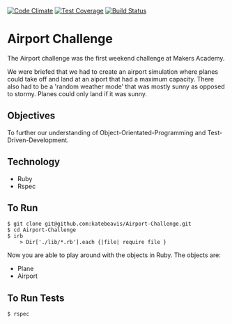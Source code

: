 [![Code Climate](https://codeclimate.com/github/katebeavis/Airport-Challenge/badges/gpa.svg)](https://codeclimate.com/github/katebeavis/Airport-Challenge) [![Test Coverage](https://codeclimate.com/github/katebeavis/Airport-Challenge/badges/coverage.svg)](https://codeclimate.com/github/katebeavis/Airport-Challenge) [![Build Status](https://travis-ci.org/katebeavis/Airport-Challenge.svg?branch=master)](https://travis-ci.org/katebeavis/Airport-Challenge)
# Airport Challenge

The Airport challenge was the first weekend challenge at Makers Academy.

We were briefed that we had to create an airport simulation where planes could take off and land at an aiport that had a maximum capacity. There also had to be a 'random weather mode' that was mostly sunny as opposed to stormy. Planes could only land if it was sunny.

## Objectives

To further our understanding of Object-Orientated-Programming and Test-Driven-Development.

## Technology
- Ruby
- Rspec

## To Run
```
$ git clone git@github.com:katebeavis/Airport-Challenge.git
$ cd Airport-Challenge
$ irb
    > Dir['./lib/*.rb'].each {|file| require file }
```

Now you are able to play around with the objects in Ruby. The objects are:
- Plane
- Airport

## To Run Tests
```
$ rspec
```

